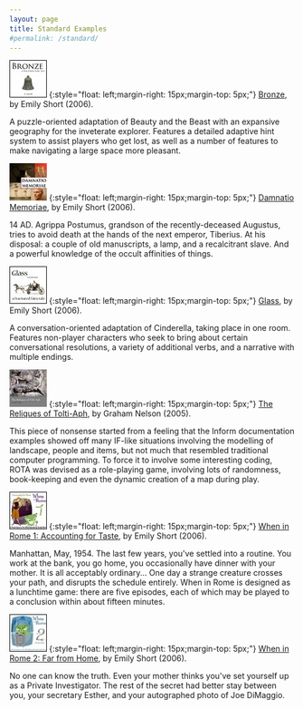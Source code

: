 ```yaml
---
layout: page
title: Standard Examples
#permalink: /standard/
---
```

[![Bronze](assets/images/bronze.jpg)](https://ifdb.org/viewgame?id=9p8kh3im2j9h2881)
{:style="float: left;margin-right: 15px;margin-top: 5px;"}
[Bronze](https://i7-examples.github.io/Bronze/), by Emily Short (2006).

A puzzle-oriented adaptation of Beauty and the Beast with an expansive geography for the inveterate explorer. Features a detailed adaptive hint system to assist players who get lost, as well as a number of features to make navigating a large space more pleasant.

[![Damnatio Memoriae](assets/images/damnatio.jpg)](https://ifdb.org/viewgame?id=2103dabhxzxsraal)
{:style="float: left;margin-right: 15px;margin-top: 5px;"}
[Damnatio Memoriae](https://i7-examples.github.io/Damnatio-Memoriae/), by Emily Short (2006).

14 AD. Agrippa Postumus, grandson of the recently-deceased Augustus, tries to avoid death at the hands of the next emperor, Tiberius. At his disposal: a couple of old manuscripts, a lamp, and a recalcitrant slave. And a powerful knowledge of the occult affinities of things.

[![Glass](assets/images/glass.jpg)](https://ifdb.org/viewgame?id=29l04xfgii5roq63)
{:style="float: left;margin-right: 15px;margin-top: 5px;"}
[Glass](https://i7-examples.github.io/Glass/), by Emily Short (2006).

A conversation-oriented adaptation of Cinderella, taking place in one room. Features non-player characters who seek to bring about certain conversational resolutions, a variety of additional verbs, and a narrative with multiple endings.

[![The Reliques of Tolti-Aph](assets/images/reliques.jpg)](https://ifdb.org/viewgame?id=nnhm4yp172oivtd9)
{:style="float: left;margin-right: 15px;margin-top: 5px;"}
[The Reliques of Tolti-Aph](https://i7-examples.github.io/The-Reliques-of-Tolti-Aph/), by Graham Nelson (2005).

This piece of nonsense started from a feeling that the Inform documentation examples showed off many IF-like situations involving the modelling of landscape, people and items, but not much that resembled traditional computer programming. To force it to involve some interesting coding, ROTA was devised as a role-playing game, involving lots of randomness, book-keeping and even the dynamic creation of a map during play.

[![When in Rome 1: Accounting for Taste](assets/images/wir1.jpg)](https://ifdb.org/viewgame?id=9i30k6shg9ccnngm)
{:style="float: left;margin-right: 15px;margin-top: 5px;"}
[When in Rome 1: Accounting for Taste](https://i7-examples.github.io/When-in-Rome-1/), by Emily Short (2006).

Manhattan, May, 1954. The last few years, you've settled into a routine. You work at the bank, you go home, you occasionally have dinner with your mother. It is all acceptably ordinary... One day a strange creature crosses your path, and disrupts the schedule entirely. When in Rome is designed as a lunchtime game: there are five episodes, each of which may be played to a conclusion within about fifteen minutes.

[![When in Rome 2: Far from Home](assets/images/wir2.jpg)](https://ifdb.org/viewgame?id=qx277z01nf6adwan)
{:style="float: left;margin-right: 15px;margin-top: 5px;"}
[When in Rome 2: Far from Home](https://i7-examples.github.io/When-in-Rome-2/), by Emily Short (2006).

No one can know the truth. Even your mother thinks you've set yourself up as a Private Investigator. The rest of the secret had better stay between you, your secretary Esther, and your autographed photo of Joe DiMaggio.
